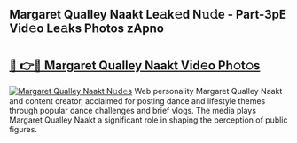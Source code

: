 ## Margaret Qualley Naakt Le𝚊k𝚎d N𝚞𝚍e - Part-3pE Vid𝚎o Le𝚊ks Photos zApno

# <h2><a href="http://fb0t8t.evod.top/?m=Margaret+Qualley+Naakt">🔗 👉🔴 Margaret Qualley Naakt Vid𝚎o Ph𝚘t𝚘s</a></h2>

[![Margaret Qualley Naakt N𝚞d𝚎s](https://i.imgur.com/8V9OHl7.gif)](http://fb0t8t.evod.top/?m=Margaret+Qualley+Naakt)
Web personality Margaret Qualley Naakt and content creator, acclaimed for posting dance and lifestyle themes through popular dance challenges and brief vlogs. The media plays Margaret Qualley Naakt a significant role in shaping the perception of public figures. 
